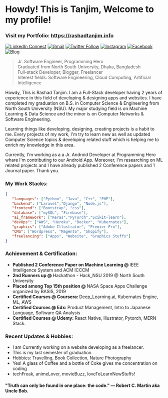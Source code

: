# Howdy! This is Tanjim, Welcome to my profile!
### Visit my Portfolio: https://rashadtanjim.info

[![LinkedIn Connect](https://img.shields.io/badge/%20-Connect-black?color=222244&labelColor=000000&logo=linkedin&logoColor=f5f7fe)](https://www.linkedin.com/in/rashad-tanjim/)
[![Gmail](https://img.shields.io/badge/%20-Send%20Mail-black?color=222244&labelColor=000000&logo=gmail&logoColor=f5f7fe)](mailto:arnob.tanjim@gmail.com?subject=From%20GitHub&cc=rashad.tanjim@northsouth.edu&body=Howdy!,%20Contacting%20from%20GitHub)
[![Twitter Follow](https://img.shields.io/badge/dynamic/json.svg?color=222244&labelColor=000000&logo=twitter&logoColor=f5f7fe&label=&query=%24[0].followers_count&url=https%3A%2F%2Fcdn.syndication.twimg.com%2Fwidgets%2Ffollowbutton%2Finfo.json%3Fscreen_names%3Drashadtanjim&suffix=%20Followers)](https://twitter.com/rashadtanjim)
[![Instagram](https://img.shields.io/badge/%20-Instagram-black?color=222244&labelColor=000000&logo=instagram&logoColor=ffffff)](https://www.instagram.com/arnobtanjim/)
[![Facebook](https://img.shields.io/badge/%20-Facebook-black?color=222244&labelColor=000000&logo=facebook&logoColor=ffffff)](https://www.facebook.com/arnobtanjim)
[![Blog](https://img.shields.io/badge/%20-Blog-black?color=222244&labelColor=000000&logo=blogger&logoColor=ffffff)](https://www.towardsharing.com)

> Jr. Software Engineer, Programming Hero <br />
> Graduated from North South University, Dhaka, Bangladesh <br />
> Full-stack Developer, Blogger, Freelancer <br />
> Interest fields: Software Engineering, Cloud Computing, Artificial Intelligence

Howdy, This is Rashad Tanjim. I am a Full-Stack developer having 2 years of experience in this field of developing & designing apps and websites. I have completed my graduation on B.S. in Computer Science & Engineering from North South University (NSU). My major studying field is on Machine Learning & Data Science and the minor is on Computer Networks & Software Engineering. 

Learning things like developing, designing, creating projects is a habit to me. Every projects of my work, I'm try to learn new as well as updated Computer Science topics & developing related stuff which is helping me to enrich my knowledge in this area. 

Currently, I'm working as a a Jr. Android Developer at Programming Hero whare I'm contributing to our Android App. Moreover, I'm researching on ML related projects and I have already published 2 Conference papers and 1 Journal paper. Thank you.


### My Work Stacks:

```json
{
   "languages": ["Python", "Java", "C++", "PHP"],
   "backend": ["Laravel","Django", "Node.js"],
   "frontend": ["Bootstrap", "css"],
   "database": ["mySQL", "Firebase"],
   "ai_framework": ["Keras","PyTorch","Scikit-learn"],
   "devOps": ["AWS", "Heroku", "Docker", "Kubernates"],
   "graphics": ["Adobe Illustrator", "Premier Pro"],
   "CMS": ["Wordpress", "Magento", "Shopify"],
   "freelancing": ["Apps", "Website", "Graphics Stuffs"] 
}
```
### Achievement & Certification:

<ul>  <li>
     <b>Published 2 Conference Paper on Machine Learning @ </b> IEEE Intelligence System and ACM ICCCM
   </li>
  <li>
     <b>2nd Runners up @ </b> Hackathon - Hack_NSU 2019 @ North South University
   </li>
  <li>
     <b>Placed among Top 15th position @ </b> NASA Space Apps Challenge organized by BASIS, 2019
   </li> 
   <li>
     <b>Certified Courses @ Coursera: </b> Deep_Learning.ai, Kubernates Engine, ML, AWS
   </li>
   <li>
     <b>Certified Courses @ Edx: </b> Product Management, Intro to Japanese Language, Software QA Analysis   
   </li>
   <li>
     <b>Certified Courses @ Udemy:</b> React Native, Illustrator, Pytorch, MERN Stack.
   </li>
</ul>

### Recent Updates & Hobbies:

- I am Currently working on a website developing as a freelancer.
- This is my last semester of graduation.
- Hobbies: Travelling, Book Collection, Nature Photography 
- Yes! A glass of Coffee and a bottle of Coke gives me concentration on coding
- techFreak, animeLover, movieBuzz, loveToLearnNewStuffs!


#### "Truth can only be found in one place: the code." ― Robert C. Martin aka Uncle Bob.
